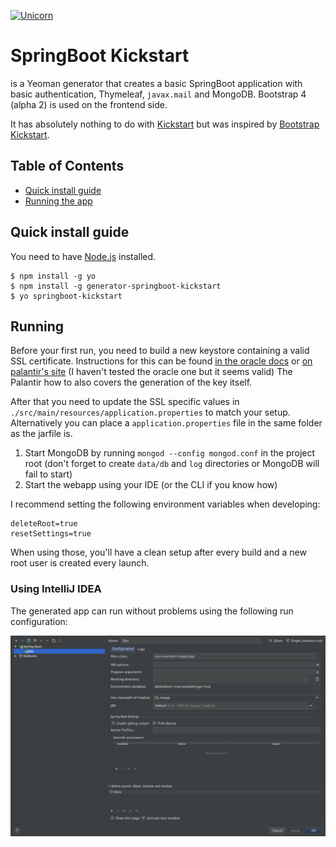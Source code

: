 [![Unicorn](https://img.shields.io/badge/unicorn-approved-ff69b4.svg?style=flat)](https://www.youtube.com/watch?v=qRC4Vk6kisY)

# SpringBoot Kickstart

is a Yeoman generator that creates a basic SpringBoot application with basic authentication, Thymeleaf, `javax.mail` and MongoDB. Bootstrap 4 (alpha 2) is used on the frontend side. 

It has absolutely nothing to do with [Kickstart](http://getkickstart.com/) but was inspired by [Bootstrap Kickstart](https://github.com/micromata/bootstrap-kickstart).

## Table of Contents

- [Quick install guide](#quick-install-guide)
- [Running the app](#running)

## Quick install guide

You need to have [Node.js](https://nodejs.org) installed.

	$ npm install -g yo
	$ npm install -g generator-springboot-kickstart
	$ yo springboot-kickstart

## Running

Before your first run, you need to build a new keystore containing a valid SSL certificate. Instructions for this can be found [in the oracle docs](https://docs.oracle.com/cd/E19509-01/820-3503/ggfhb/index.html) or [on palantir's site](https://www.palantir.com/2008/06/pkcs12/) (I haven't tested the oracle one but it seems valid) The Palantir how to also covers the generation of the key itself.

After that you need to update the SSL specific values in `./src/main/resources/application.properties` to match your setup. Alternatively you can place a `application.properties` file in the same folder as the jarfile is.

1. Start MongoDB by running `mongod --config mongod.conf` in the project root (don't forget to create `data/db` and `log` directories or MongoDB will fail to start)
2. Start the webapp using your IDE (or the CLI if you know how)

I recommend setting the following environment variables when developing:

```
deleteRoot=true
resetSettings=true
```

When using those, you'll have a clean setup after every build and a new root user is created every launch.

### Using IntelliJ IDEA

The generated app can run without problems using the following run configuration:

![runconf](runconf.png)

